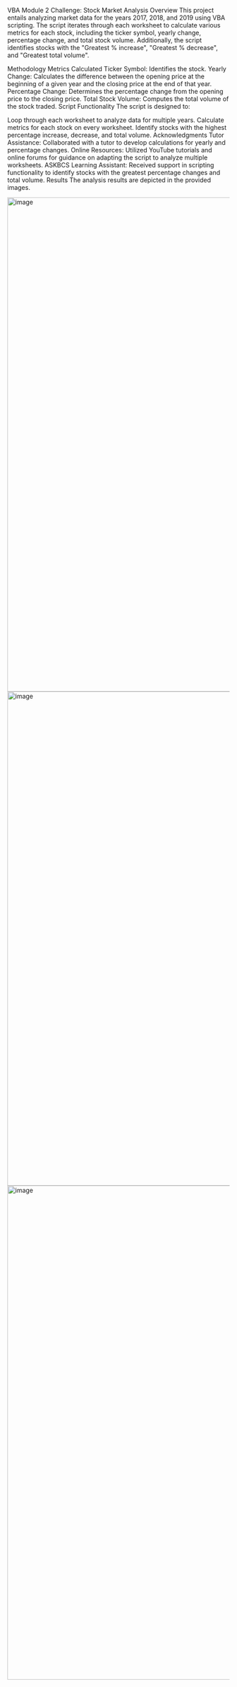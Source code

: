 VBA Module 2 Challenge: Stock Market Analysis
Overview
This project entails analyzing market data for the years 2017, 2018, and 2019 using VBA scripting. The script iterates through each worksheet to calculate various metrics for each stock, including the ticker symbol, yearly change, percentage change, and total stock volume. Additionally, the script identifies stocks with the "Greatest % increase", "Greatest % decrease", and "Greatest total volume".

Methodology
Metrics Calculated
Ticker Symbol: Identifies the stock.
Yearly Change: Calculates the difference between the opening price at the beginning of a given year and the closing price at the end of that year.
Percentage Change: Determines the percentage change from the opening price to the closing price.
Total Stock Volume: Computes the total volume of the stock traded.
Script Functionality
The script is designed to:

Loop through each worksheet to analyze data for multiple years.
Calculate metrics for each stock on every worksheet.
Identify stocks with the highest percentage increase, decrease, and total volume.
Acknowledgments
Tutor Assistance: Collaborated with a tutor to develop calculations for yearly and percentage changes.
Online Resources: Utilized YouTube tutorials and online forums for guidance on adapting the script to analyze multiple worksheets.
ASKBCS Learning Assistant: Received support in scripting functionality to identify stocks with the greatest percentage changes and total volume.
Results
The analysis results are depicted in the provided images.

<img width="1120" alt="image" src="https://github.com/Mebrahtu-2012/VBA-Challenge/assets/144969523/05b47b3f-656f-45e1-b4dc-7c99d3cfa105">
<img width="1120" alt="image" src="https://github.com/Mebrahtu-2012/VBA-Challenge/assets/144969523/b18de6eb-055d-4e1b-a44f-899c68dc4911">
<img width="1120" alt="image" src="https://github.com/Mebrahtu-2012/VBA-Challenge/assets/144969523/d4f75bac-9995-42a7-9b1d-d5c335475c2e">

